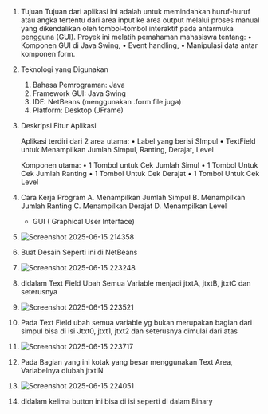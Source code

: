 1. Tujuan
    Tujuan dari aplikasi ini adalah untuk memindahkan huruf-huruf atau angka tertentu dari area input ke area output melalui proses manual yang dikendalikan oleh       tombol-tombol interaktif pada antarmuka pengguna (GUI). Proyek ini melatih pemahaman mahasiswa tentang:
      • Komponen GUI di Java Swing,
      • Event handling,
      • Manipulasi data antar komponen form.
   
2. Teknologi yang Digunakan
    1. Bahasa Pemrograman: Java
    2. Framework GUI: Java Swing
    3. IDE: NetBeans (menggunakan .form file juga)
    4. Platform: Desktop (JFrame)
       
3. Deskripsi Fitur Aplikasi
   
    Aplikasi terdiri dari 2 area utama:
      • Label yang berisi SImpul 
      • TextField untuk Menampilkan Jumlah Simpul, Ranting, Derajat, Level

    Komponen utama:
      • 1 Tombol untuk Cek Jumlah Simul
      • 1 Tombol Untuk Cek Jumlah Ranting
      • 1 Tombol Untuk Cek Derajat
      • 1 Tombol Untuk Cek Level
   
4. Cara Kerja Program
      A. Menampilkan Jumlah Simpul
      B. Menampilkan Jumlah Ranting
      C. Menampilkan Derajat
      D. Menampilkan Level

   - GUI ( Graphical User Interface)
   
1. ![Screenshot 2025-06-15 214358](https://github.com/user-attachments/assets/975add37-7a66-456a-a9e0-29ae0fa49397)

1. Buat Desain Seperti ini di NetBeans

2. ![Screenshot 2025-06-15 223248](https://github.com/user-attachments/assets/b51cd45d-a346-4b76-a3e2-1c387eac22ea)

2. didalam Text Field Ubah Semua Variable menjadi jtxtA, jtxtB, jtxtC dan seterusnya

2. ![Screenshot 2025-06-15 223521](https://github.com/user-attachments/assets/3a04dfc3-b957-41d6-9483-4870c0b29c07)

3. Pada Text Field ubah semua variable yg bukan merupakan bagian dari simpul bisa di isi Jtxt0, jtxt1, jtxt2 dan seterusnya dimulai dari atas

4. ![Screenshot 2025-06-15 223717](https://github.com/user-attachments/assets/3ce98507-ef9a-4298-8ad2-a62e908bbb7c)

4. Pada Bagian yang ini kotak yang besar menggunakan Text Area, Variabelnya diubah jtxtIN

5. ![Screenshot 2025-06-15 224051](https://github.com/user-attachments/assets/984b63e1-b942-489c-8546-75a6454835d5)

5. didalam kelima button ini bisa di isi seperti di dalam Binary
    
